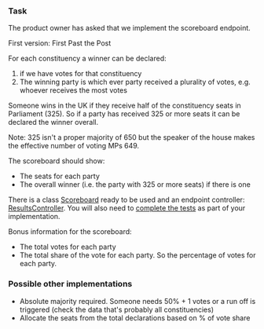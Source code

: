 ### Task
The product owner has asked that we implement the scoreboard endpoint.

First version: First Past the Post

For each constituency a winner can be declared:
1. if we have votes for that constituency
2. The winning party is which ever party received a plurality of votes, e.g. whoever receives the most votes

Someone wins in the UK if they receive half of the constituency seats in Parliament (325).
So if a party has received 325 or more seats it can be declared the winner overall.

Note: 325 isn't a proper majority of 650 but the speaker of the house makes the effective number of voting MPs 649.

The scoreboard should show:
- The seats for each party
- The overall winner (i.e. the party with 325 or more seats) if there is one

There is a class [Scoreboard](src/main/java/bbc/news/elections/model/Scoreboard.java) ready to be used and an
endpoint controller: [ResultsController](src/main/java/bbc/news/elections/controllers/ResultsController.java).
You will also need to [complete the tests](src/test/java/bbc/news/elections/ElectionsApiApplicationIntegrationTests.java) as part of 
your implementation.

Bonus information for the scoreboard:
- The total votes for each party
- The total share of the vote for each party. So the percentage of votes for each party.

### Possible other implementations

- Absolute majority required. Someone needs 50% + 1 votes or a run off is triggered (check the data that's probably all constituencies)
- Allocate the seats from the total declarations based on % of vote share
